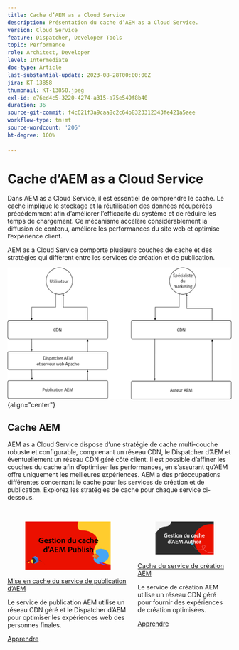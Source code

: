 ```yaml
---
title: Cache d’AEM as a Cloud Service
description: Présentation du cache d’AEM as a Cloud Service.
version: Cloud Service
feature: Dispatcher, Developer Tools
topic: Performance
role: Architect, Developer
level: Intermediate
doc-type: Article
last-substantial-update: 2023-08-28T00:00:00Z
jira: KT-13858
thumbnail: KT-13858.jpeg
exl-id: e76ed4c5-3220-4274-a315-a75e549f8b40
duration: 36
source-git-commit: f4c621f3a9caa8c2c64b8323312343fe421a5aee
workflow-type: tm+mt
source-wordcount: '206'
ht-degree: 100%

---
```


# Cache d’AEM as a Cloud Service

Dans AEM as a Cloud Service, il est essentiel de comprendre le cache. Le cache implique le stockage et la réutilisation des données récupérées précédemment afin d’améliorer l’efficacité du système et de réduire les temps de chargement. Ce mécanisme accélère considérablement la diffusion de contenu, améliore les performances du site web et optimise l’expérience client.

AEM as a Cloud Service comporte plusieurs couches de cache et des stratégies qui diffèrent entre les services de création et de publication.

![Vue d’ensemble du cache d’AEM as a Cloud Service.](./assets/overview/all.png){align="center"}

## Cache AEM

AEM as a Cloud Service dispose d’une stratégie de cache multi-couche robuste et configurable, comprenant un réseau CDN, le Dispatcher d’AEM et éventuellement un réseau CDN géré côté client. Il est possible d’affiner les couches du cache afin d’optimiser les performances, en s’assurant qu’AEM offre uniquement les meilleures expériences. AEM a des préoccupations différentes concernant le cache pour les services de création et de publication. Explorez les stratégies de cache pour chaque service ci-dessous.


<div class="columns is-multiline" style="margin-top: 2rem">
    <div class="column is-half-tablet is-half-desktop is-half-widescreen" aria-label="AEM Publish service caching">
    <div class="card is-padded-small is-padded-big-mobile" style="height: 100%">
        <div class="card-image">
          <figure class="image is-16by9">
            <a href="./publish.md" title="Service de publication AEM" tabindex="-1">
              <img class="is-bordered-r-small" src="./assets/overview/publish-card.png" alt="Mise en cache du service de publication d’AEM">
            </a>
          </figure>
        </div>
        <div class="card-content is-padded-small">
          <div class="content">
            <p class="headline is-size-6 has-text-weight-bold"><a href="./publish.md" title="Mise en cache du service de publication d’AEM">Mise en cache du service de publication d’AEM</a></p>
            <p class="is-size-6">Le service de publication AEM utilise un réseau CDN géré et le Dispatcher d’AEM pour optimiser les expériences web des personnes finales.</p>
            <a href="./publish.md" class="spectrum-Button spectrum-Button--outline spectrum-Button--primary spectrum-Button--sizeM">
<span class="spectrum-Button-label has-no-wrap has-text-weight-bold">Apprendre</span>
</a>
          </div>
        </div>
      </div>
    </div>
    <div class="column is-half-tablet is-half-desktop is-half-widescreen" aria-label="AEM Author service caching">
        <div class="card is-padded-small is-padded-big-mobile" style="height: 100%">
            <div class="card-image">
            <figure class="image is-16by9">
                <a href="./author.md" title="Cache du service de création AEM" tabindex="-1">
                <img class="is-bordered-r-small" src="./assets/overview/author-card.png" alt="Cache du service de création AEM">
                </a>
            </figure>
            </div>
            <div class="card-content is-padded-small">
            <div class="content">
                <p class="headline is-size-6 has-text-weight-bold"><a href="./author.md" title="Cache du service de création AEM">Cache du service de création AEM</a></p>
                <p class="is-size-6">Le service de création AEM utilise un réseau CDN géré pour fournir des expériences de création optimisées.</p>
                <a href="./author.md" class="spectrum-Button spectrum-Button--outline spectrum-Button--primary spectrum-Button--sizeM">
<span class="spectrum-Button-label has-no-wrap has-text-weight-bold">Apprendre</span>
</a>
            </div>
            </div>
        </div>
    </div>
</div>

